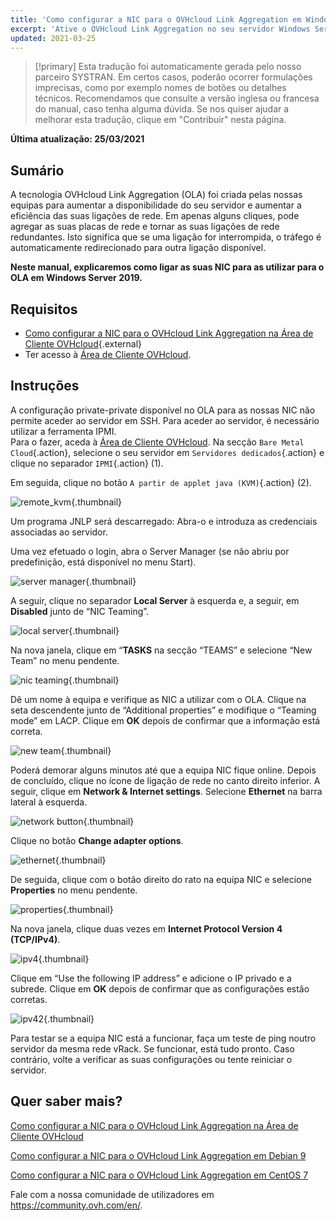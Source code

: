 ```yaml
---
title: 'Como configurar a NIC para o OVHcloud Link Aggregation em Windows Server 2019'
excerpt: 'Ative o OVHcloud Link Aggregation no seu servidor Windows Server 2019'
updated: 2021-03-25
---
```


> [!primary]
> Esta tradução foi automaticamente gerada pelo nosso parceiro SYSTRAN. Em certos casos, poderão ocorrer formulações imprecisas, como por exemplo nomes de botões ou detalhes técnicos. Recomendamos que consulte a versão inglesa ou francesa do manual, caso tenha alguma dúvida. Se nos quiser ajudar a melhorar esta tradução, clique em "Contribuir" nesta página.
>

**Última atualização: 25/03/2021**

## Sumário

A tecnologia OVHcloud Link Aggregation (OLA) foi criada pelas nossas equipas para aumentar a disponibilidade do seu servidor e aumentar a eficiência das suas ligações de rede. Em apenas alguns cliques, pode agregar as suas placas de rede e tornar as suas ligações de rede redundantes. Isto significa que se uma ligação for interrompida, o tráfego é automaticamente redirecionado para outra ligação disponível.

**Neste manual, explicaremos como ligar as suas NIC para as utilizar para o OLA em Windows Server 2019.**

## Requisitos

- [Como configurar a NIC para o OVHcloud Link Aggregation na Área de Cliente OVHcloud](/pages/bare_metal_cloud/dedicated_servers/ola-enable-manager){.external}
- Ter acesso à [Área de Cliente OVHcloud](https://www.ovh.com/auth/?action=gotomanager&from=https://www.ovh.pt/&ovhSubsidiary=pt).

## Instruções

A configuração private-private disponível no OLA para as nossas NIC não permite aceder ao servidor em SSH. Para aceder ao servidor, é necessário utilizar a ferramenta IPMI.
<br>Para o fazer, aceda à [Área de Cliente OVHcloud](https://www.ovh.com/auth/?action=gotomanager&from=https://www.ovh.pt/&ovhSubsidiary=pt). Na secção `Bare Metal Cloud`{.action}, selecione o seu servidor em `Servidores dedicados`{.action} e clique no separador `IPMI`{.action} (1).

Em seguida, clique no botão `A partir de applet java (KVM)`{.action} (2).

![remote_kvm](images/remote_kvm2022.png){.thumbnail}

Um programa JNLP será descarregado: Abra-o  e introduza as credenciais associadas ao servidor.

Uma vez efetuado o login, abra o Server Manager (se não abriu por predefinição, está disponível no menu Start).

![server manager](images/local_server.png){.thumbnail}

A seguir, clique no separador **Local Server** à esquerda e, a seguir, em **Disabled** junto de “NIC Teaming”.

![local server](images/server_manager.png){.thumbnail}

Na nova janela, clique em “**TASKS** na secção “TEAMS” e selecione “New Team” no menu pendente.

![nic teaming](images/nic_teaming.png){.thumbnail}

Dê um nome à equipa e verifique as NIC a utilizar com o OLA. Clique na seta descendente junto de “Additional properties” e modifique o “Teaming mode” em LACP. Clique em **OK** depois de confirmar que a informação está correta.

![new team](images/new_team.png){.thumbnail}

Poderá demorar alguns minutos até que a equipa NIC fique online. Depois de concluído, clique no ícone de ligação de rede no canto direito inferior.  A seguir, clique em **Network & Internet settings**.  Selecione **Ethernet** na barra lateral à esquerda.

![network button](images/network_button.png){.thumbnail}

Clique no botão **Change adapter options**.

![ethernet](images/ethernet.png){.thumbnail}

De seguida, clique com o botão direito do rato na equipa NIC e selecione **Properties** no menu pendente.

![properties](images/properties.png){.thumbnail}

Na nova janela, clique duas vezes em **Internet Protocol Version 4 (TCP/IPv4)**.

![ipv4](images/ipv4.png){.thumbnail}

Clique em “Use the following IP address” e adicione o IP privado e a subrede. Clique em **OK** depois de confirmar que as configurações estão corretas.

![ipv42](images/ipv42.png){.thumbnail}

Para testar se a equipa NIC está a funcionar, faça um teste de ping noutro servidor da mesma rede vRack.  Se funcionar, está tudo pronto. Caso contrário, volte a verificar as suas configurações ou tente reiniciar o servidor.

## Quer saber mais?

[Como configurar a NIC para o OVHcloud Link Aggregation na Área de Cliente OVHcloud](/pages/bare_metal_cloud/dedicated_servers/ola-enable-manager)

[Como configurar a NIC para o OVHcloud Link Aggregation em Debian 9](/pages/bare_metal_cloud/dedicated_servers/ola-enable-debian9)

[Como configurar a NIC para o OVHcloud Link Aggregation em CentOS 7](/pages/bare_metal_cloud/dedicated_servers/ola-enable-centos7)

Fale com a nossa comunidade de utilizadores em <https://community.ovh.com/en/>.
